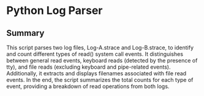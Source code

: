 <h1>Python Log Parser</h1>

<h2>Summary</h2>
<p>
  This script parses two log files, Log-A.strace and Log-B.strace, to identify and count different types of read() system call events. It distinguishes between general read events, keyboard reads (detected by the presence of tty), and file reads (excluding keyboard and pipe-related events). Additionally, it extracts and displays filenames associated with file read events. In the end, the script summarizes the total counts for each type of event, providing a breakdown of read operations from both logs.
</p>
